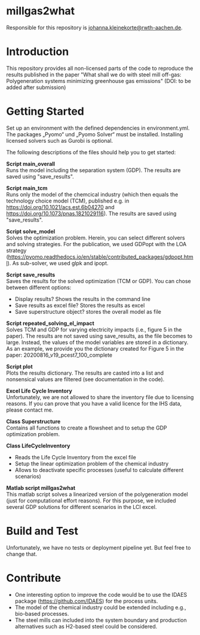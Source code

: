 # millgas2what

Responsible for this repository is johanna.kleinekorte@rwth-aachen.de.

# Introduction 
This repository provides all non-licensed parts of the code to reproduce the results published in the paper "What shall we do with steel mill off-gas: Polygeneration systems minimizing greenhouse gas emissions" (DOI: to be added after submission)

# Getting Started
Set up an environment with the defined dependencies in environment.yml. The packages „Pyomo“ und „Pyomo Solver“ must be installed. Installing licensed solvers such as Gurobi is optional.

The following descriptions of the files should help you to get started:

**Script main_overall**  
Runs the model including the separation system (GDP). The results are saved using "save_results".

**Script main_tcm**  
Runs only the model of the chemcical industry (which then equals the technology choice model (TCM), published e.g. in https://doi.org/10.1021/acs.est.6b04270 and https://doi.org/10.1073/pnas.1821029116). The results are saved using "save_results". 

**Script solve_model**  
Solves the optimization problem. Herein, you can select different solvers and solving strategies. For the publication, we used GDPopt with the LOA strategy (https://pyomo.readthedocs.io/en/stable/contributed_packages/gdpopt.html).
As sub-solver, we used glpk and ipopt. 

**Script save_results**  
Saves the results for the solved optimization (TCM or GDP). You can chose between different options: 
- Display results? Shows the results in the command line
- Save results as excel file? Stores the results as excel 
- Save superstructure object? stores the overall model as file

**Script repeated_solving_el_impact**  
Solves TCM and GDP for varying electricity impacts (i.e., figure 5 in the paper). The results are not saved using save_results, as the file becomes to large. Instead, the values of the model variables are stored in a dictionary. As an example, we provide you the dictionary created for Figure 5 in the paper: 20200816_v19_pcest7_100_complete 

**Script plot**  
Plots the results dictionary. The results are casted into a list and nonsensical values are filtered (see documentation in the code).

**Excel Life Cycle Inventory**  
Unfortunately, we are not allowed to share the inventory file due to licensing reasons. If you can prove that you have a valid licence for the IHS data, please contact me. 

**Class Superstructure**  
Contains all functions to create a flowsheet and to setup the GDP optimization problem.

**Class LifeCycleInventory**  
- Reads the Life Cycle Inventory from the excel file 
- Setup the linear optimization problem of the chemical industry
- Allows to deactivate specific processes (useful to calculate different scenarios)

**Matlab script millgas2what**  
This matlab script solves a linearized version of the polygeneration model (just for computational effort reasons). For this purpose, we included several GDP solutions for different scenarios in the LCI excel.

# Build and Test
Unfortunately, we have no tests or deployment pipeline yet. But feel free to change that.

# Contribute
- One interesting option to improve the code would be to use the IDAES package (https://github.com/IDAES) for the process units. 
- The model of the chemical industry could be extended including e.g., bio-based processes. 
- The steel mills can included into the system boundary and production alternatives such as H2-based steel could be considered.





